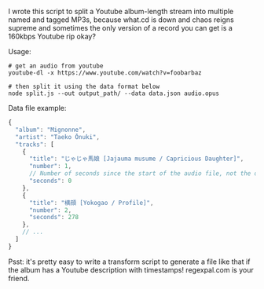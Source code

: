 I wrote this script to split a Youtube album-length stream into multiple named and tagged MP3s, because what.cd is down and chaos reigns supreme and sometimes the only version of a record you can get is a 160kbps Youtube rip okay?

Usage:

```
# get an audio from youtube
youtube-dl -x https://www.youtube.com/watch?v=foobarbaz

# then split it using the data format below
node split.js --out output_path/ --data data.json audio.opus
```

Data file example:

```js
{
  "album": "Mignonne",
  "artist": "Taeko Ōnuki",
  "tracks": [
    {
      "title": "じゃじゃ馬娘 [Jajauma musume / Capricious Daughter]",
      "number": 1,
      // Number of seconds since the start of the audio file, not the duration!
      "seconds": 0
    },
    {
      "title": "横顔 [Yokogao / Profile]",
      "number": 2,
      "seconds": 278
    },
    // ...
  ]
}
```

Psst: it's pretty easy to write a transform script to generate a file like that if the album has a Youtube description with timestamps! regexpal.com is your friend.